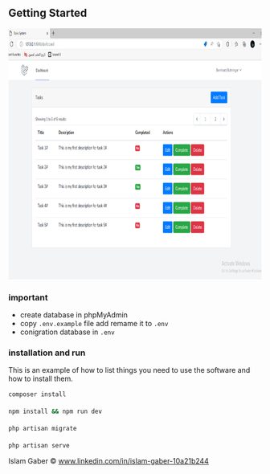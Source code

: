 <!-- GETTING STARTED -->
## Getting Started
<div align="center">
    <img src="images/img1.png" alt="Output" width="1500" height="500">
  </a>
 </div>

### important

* create database in phpMyAdmin
* copy ```.env.example``` file add remame it to ```.env```
* conigration database in ```.env```

### installation and run

This is an example of how to list things you need to use the software and how to install them.

  ```sh
  composer install

  npm install && npm run dev

  php artisan migrate

  php artisan serve
  ```
  
Islam Gaber © www.linkedin.com/in/islam-gaber-10a21b244
